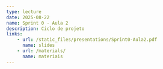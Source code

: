```yaml
---
type: lecture
date: 2025-08-22
name: Sprint 0 - Aula 2
description: Ciclo de projeto
links:
    - url: /static_files/presentations/Sprint0-Aula2.pdf
      name: slides
    - url: /materials/
      name: materiais
---
```

